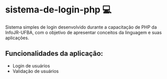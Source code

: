 # sistema-de-login-php :computer:
Sistema simples de login desenvolvido durante a capacitação de PHP da InfoJR-UFBA, com o objetivo de apresentar conceitos da linguagem e suas aplicações.

## Funcionalidades da aplicação:

* Login de usuários
* Validação de usuários
